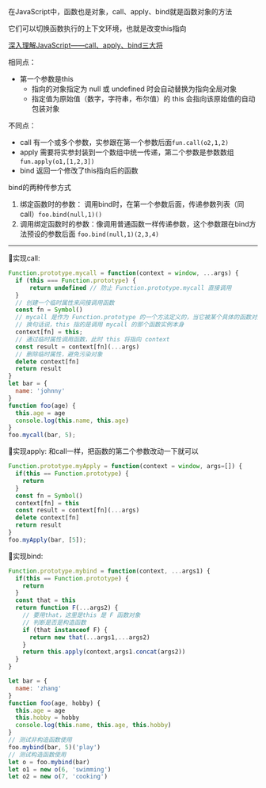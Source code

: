 在JavaScript中，函数也是对象，call、apply、bind就是函数对象的方法

它们可以切换函数执行的上下文环境，也就是改变this指向

[深入理解JavaScript——call、apply、bind三大将](https://zhuanlan.zhihu.com/p/569442894)

相同点：
- 第一个参数是this
  - 指向的对象指定为 null 或 undefined 时会自动替换为指向全局对象
  - 指定值为原始值（数字，字符串，布尔值）的 this 会指向该原始值的自动包装对象

不同点：
- call 有一个或多个参数，实参跟在第一个参数后面`fun.call(o2,1,2)`
- apply 需要将实参封装到一个数组中统一传递，第二个参数是参数数组`fun.apply(o1,[1,2,3])`
- bind 返回一个修改了this指向后的函数

bind的两种传参方式
1. 绑定函数时的参数：
调用bind时，在第一个参数后面，传递参数列表（同call）`foo.bind(null,1)()`
2. 调用绑定函数时的参数：像调用普通函数一样传递参数，这个参数跟在bind方法预设的参数后面 `foo.bind(null,1)(2,3,4)`
---
🌟实现call:
```js
Function.prototype.mycall = function(context = window, ...args) {
  if (this === Function.prototype) {
      return undefined // 防止 Function.prototype.mycall 直接调用
  }
  // 创建一个临时属性来间接调用函数
  const fn = Symbol()
  // mycall 是作为 Function.prototype 的一个方法定义的，当它被某个具体的函数对象调用时，this 将指向那个具体的函数对象
  // 换句话说，this 指的是调用 mycall 的那个函数实例本身
  context[fn] = this;
  // 通过临时属性调用函数，此时 this 将指向 context
  const result = context[fn](...args)
  // 删除临时属性，避免污染对象
  delete context[fn]
  return result
}
let bar = {
  name: 'johnny'
}
function foo(age) {
  this.age = age
  console.log(this.name, this.age)
}
foo.mycall(bar, 5);
```

🌟实现apply: 和call一样，把函数的第二个参数改动一下就可以
```js
Function.prototype.myApply = function(context = window, args=[]) {
  if(this == Function.prototype) {
    return 
  }
  const fn = Symbol()
  context[fn] = this
  const result = context[fn](...args)
  delete context[fn]
  return result
}
foo.myApply(bar, [5]);
```

🌟实现bind:
```js
Function.prototype.mybind = function(context, ...args1) {
  if(this == Function.prototype) {
    return 
  }
  const that = this
  return function F(...args2) {
    // 要用that，这里是this 是 F 函数对象
    // 判断是否是构造函数
    if (that instanceof F) {
      return new that(...args1,...args2)
    }
    return this.apply(context,args1.concat(args2))
  }
}

let bar = {
  name: 'zhang'
}
function foo(age, hobby) {
  this.age = age
  this.hobby = hobby
  console.log(this.name, this.age, this.hobby)
}
// 测试非构造函数使用
foo.mybind(bar, 5)('play')
// 测试构造函数使用
let o = foo.mybind(bar)
let o1 = new o(6, 'swimming')
let o2 = new o(7, 'cooking')
```
